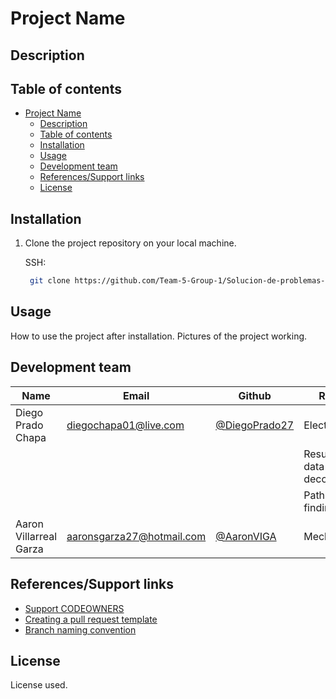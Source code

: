 # Project Name



## Description



## Table of contents

- [Project Name](#project-name)
  - [Description](#description)
  - [Table of contents](#table-of-contents)
  - [Installation](#installation)
  - [Usage](#usage)
  - [Development team](#development-team)
  - [References/Support links](#references-support-links)
  - [License](#license) 

## Installation

1. Clone the project repository on your local machine.

   SSH:

   ```bash
    git clone https://github.com/Team-5-Group-1/Solucion-de-problemas-de-procesos.git
   ```


## Usage

How to use the project after installation.
Pictures of the project working.


## Development team

| Name                    | Email                                                               | Github                                                       | Role      |
| ----------------------- | ------------------------------------------------------------------- | ------------------------------------------------------------ | --------- |
|Diego Prado Chapa | [diegochapa01@live.com](mailto:diegochapa01@live.com) | [@DiegoPrado27](https://github.com/DiegoPrado27) |Electronic |
|  | [](mailto:) | [](https://github.com/) | Result data decoding |
|  | [](mailto:) | [](https://github.com/) | Path finding |
|Aaron Villarreal Garza | [aaronsgarza27@hotmail.com](mailto:[aaronsgarza27@hotmail.com) | [@AaronVIGA](https://github.com/AaronVIGA) | Mechanics |


## References/Support links

- [Support CODEOWNERS](https://docs.github.com/es/github/creating-cloning-and-archiving-repositories/about-code-owners)
- [Creating a pull request template](https://docs.github.com/es/github-ae@latest/github/building-a-strong-community/creating-a-pull-request-template-for-your-repository)
- [Branch naming convention](https://deepsource.io/blog/git-branch-naming-conventions/)

## License
License used.

